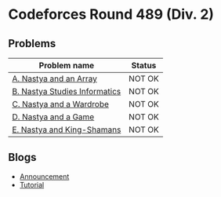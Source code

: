 # Codeforces Round 489 (Div. 2)

## Problems

|Problem name|Status|
|------------|---------|
| [A. Nastya and an Array](problems/A._Nastya_and_an_Array.md)|NOT OK|
| [B. Nastya Studies Informatics](problems/B._Nastya_Studies_Informatics.md)|NOT OK|
| [C. Nastya and a Wardrobe](problems/C._Nastya_and_a_Wardrobe.md)|NOT OK|
| [D. Nastya and a Game](problems/D._Nastya_and_a_Game.md)|NOT OK|
| [E. Nastya and King-Shamans](problems/E._Nastya_and_King-Shamans.md)|NOT OK|
## Blogs

- [Announcement](blogs/Announcement.md)
- [Tutorial](blogs/Tutorial.md)
